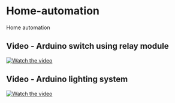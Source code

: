 # Home-automation
Home automation

## Video - Arduino switch using relay module

[![Watch the video](https://img.youtube.com/vi/QyNIEdpsFZw/maxresdefault.jpg)](https://youtu.be/QyNIEdpsFZw)

## Video - Arduino lighting system

[![Watch the video](https://img.youtube.com/vi/PB-gHpaQ_ic/maxresdefault.jpg)](https://youtu.be/PB-gHpaQ_ic)
